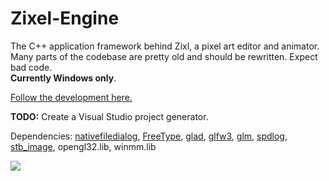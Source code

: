 # Zixel-Engine
The C++ application framework behind Zixl, a pixel art editor and animator.  
Many parts of the codebase are pretty old and should be rewritten. Expect bad code.  
**Currently Windows only**.  

[Follow the development here.](https://twitter.com/zixleditor)

**TODO:** Create a Visual Studio project generator.
  
Dependencies: [nativefiledialog](https://github.com/mlabbe/nativefiledialog), [FreeType](https://github.com/freetype/freetype), [glad](https://github.com/Dav1dde/glad), [glfw3](https://github.com/glfw/glfw), [glm](https://github.com/g-truc/glm), [spdlog](https://github.com/gabime/spdlog), [stb_image](https://github.com/nothings/stb), opengl32.lib, winmm.lib  
  
  
![](https://i.imgur.com/W2Fl4YN.png)
